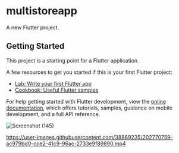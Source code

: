 # multistoreapp

A new Flutter project.

## Getting Started

This project is a starting point for a Flutter application.

A few resources to get you started if this is your first Flutter project:

- [Lab: Write your first Flutter app](https://docs.flutter.dev/get-started/codelab)
- [Cookbook: Useful Flutter samples](https://docs.flutter.dev/cookbook)

For help getting started with Flutter development, view the
[online documentation](https://docs.flutter.dev/), which offers tutorials,
samples, guidance on mobile development, and a full API reference.

![Screenshot (145)](https://user-images.githubusercontent.com/38869235/202770614-3bea6bf9-692c-4d4b-8ccf-5aea7593e21c.png)



https://user-images.githubusercontent.com/38869235/202770759-ac979bd0-cce2-41c9-96ac-2733e9f89890.mp4



